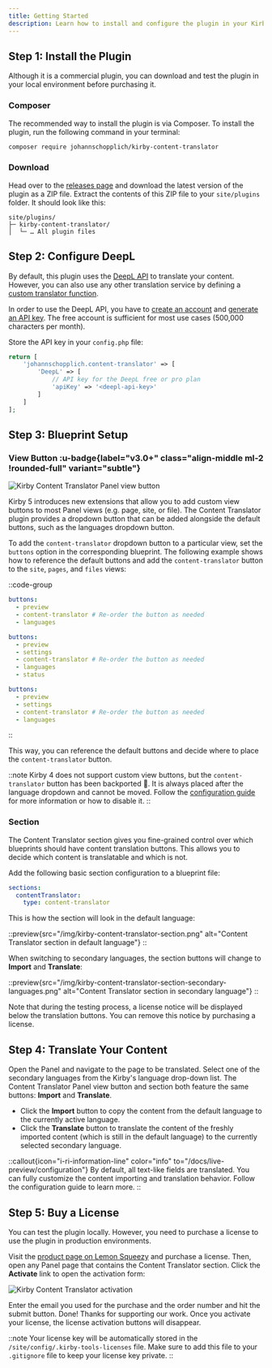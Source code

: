 ```yaml
---
title: Getting Started
description: Learn how to install and configure the plugin in your Kirby project.
---
```


## Step 1: Install the Plugin

Although it is a commercial plugin, you can download and test the plugin in your local environment before purchasing it.

### Composer

The recommended way to install the plugin is via Composer. To install the plugin, run the following command in your terminal:

```bash
composer require johannschopplich/kirby-content-translator
```

### Download

Head over to the [releases page](https://github.com/kirby-tools/kirby-content-translator/releases) and download the latest version of the plugin as a ZIP file. Extract the contents of this ZIP file to your `site/plugins` folder. It should look like this:

```
site/plugins/
├─ kirby-content-translator/
│  └─ … All plugin files
```

## Step 2: Configure DeepL

By default, this plugin uses the [DeepL API](https://www.deepl.com) to translate your content. However, you can also use any other translation service by defining a [custom translator function](/docs/content-translator/configuration#translator-function).

In order to use the DeepL API, you have to [create an account](https://www.deepl.com/de/pro-api) and [generate an API key](https://www.deepl.com/de/account/summary). The free account is sufficient for most use cases (500,000 characters per month).

Store the API key in your `config.php` file:

```php [config.php]
return [
    'johannschopplich.content-translator' => [
        'DeepL' => [
            // API key for the DeepL free or pro plan
            'apiKey' => '<deepl-api-key>'
        ]
    ]
];
```

## Step 3: Blueprint Setup

### View Button :u-badge{label="v3.0+" class="align-middle ml-2 !rounded-full" variant="subtle"}

![Kirby Content Translator Panel view button](/img/kirby-content-translator-view-buttons.png)

Kirby 5 introduces new extensions that allow you to add custom view buttons to most Panel views (e.g. page, site, or file). The Content Translator plugin provides a dropdown button that can be added alongside the default buttons, such as the languages dropdown button.

To add the `content-translator` dropdown button to a particular view, set the `buttons` option in the corresponding blueprint. The following example shows how to reference the default buttons and add the `content-translator` button to the `site`, `pages`, and `files` views:

::code-group

```yaml [site.yml]
buttons:
  - preview
  - content-translator # Re-order the button as needed
  - languages
```

```yaml [pages/default.yml]
buttons:
  - preview
  - settings
  - content-translator # Re-order the button as needed
  - languages
  - status
```

```yaml [files/default.yml]
buttons:
  - preview
  - settings
  - content-translator # Re-order the button as needed
  - languages
```

::

This way, you can reference the default buttons and decide where to place the `content-translator` button.

::note
Kirby 4 does not support custom view buttons, but the `content-translator` button has been backported 🎉. It is always placed after the language dropdown and cannot be moved. Follow the [configuration guide](/docs/content-translator/configuration#panel-view-button) for more information or how to disable it.
::

### Section

The Content Translator section gives you fine-grained control over which blueprints should have content translation buttons. This allows you to decide which content is translatable and which is not.

Add the following basic section configuration to a blueprint file:

```yaml [pages/default.yml]
sections:
  contentTranslator:
    type: content-translator
```

This is how the section will look in the default language:

::preview{src="/img/kirby-content-translator-section.png" alt="Content Translator section in default language"}
::

When switching to secondary languages, the section buttons will change to **Import** and **Translate**:

::preview{src="/img/kirby-content-translator-section-secondary-languages.png" alt="Content Translator section in secondary language"}
::

Note that during the testing process, a license notice will be displayed below the translation buttons. You can remove this notice by purchasing a license.

## Step 4: Translate Your Content

Open the Panel and navigate to the page to be translated. Select one of the secondary languages from the Kirby's language drop-down list. The Content Translator Panel view button and section both feature the same buttons: **Import** and **Translate**.

- Click the **Import** button to copy the content from the default language to the currently active language.
- Click the **Translate** button to translate the content of the freshly imported content (which is still in the default language) to the currently selected secondary language.

::callout{icon="i-ri-information-line" color="info" to="/docs/live-preview/configuration"}
By default, all text-like fields are translated. You can fully customize the content importing and translation behavior. Follow the configuration guide to learn more.
::

## Step 5: Buy a License

You can test the plugin locally. However, you need to purchase a license to use the plugin in production environments.

Visit the [product page on Lemon Squeezy](https://byjohann.lemonsqueezy.com/buy/acdf557a-4d40-47a4-81d1-a9c305ca7edb) and purchase a license. Then, open any Panel page that contains the Content Translator section. Click the **Activate** link to open the activation form:

![Kirby Content Translator activation](/img/kirby-content-translator-activation.png)

Enter the email you used for the purchase and the order number and hit the submit button. Done! Thanks for supporting our work. Once you activate your license, the license activation buttons will disappear.

::note
Your license key will be automatically stored in the `/site/config/.kirby-tools-licenses` file. Make sure to add this file to your `.gitignore` file to keep your license key private.
::
